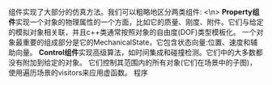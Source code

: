 组件实现了大部分的仿真方法。我们可以粗略地区分两类组件: <\n>
**Property组件**实现一个对象的物理属性的一个方面，比如它的质量、刚度、附件。它们与给定的模拟对象相关联，并且c++类通常按照对象的自由度(DOF)类型模板化。
一个对象最重要的组成部分是它的MechanicalState，它包含状态向量:位置、速度和辅助向量。
**Control组件**实现高级算法，如时间集成和碰撞检测。它们中的大多数都没有附加到给定的对象。
它们控制其范围内的所有对象(它们在场景中的子图)，使用遍历场景的visitors来应用虚函数。
程序
